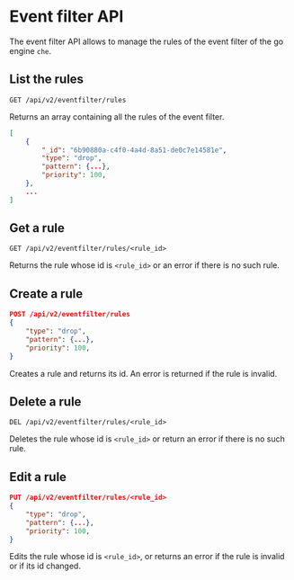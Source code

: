 # Event filter API

The event filter API allows to manage the rules of the event filter of the go
engine `che`.

## List the rules

```
GET /api/v2/eventfilter/rules
```

Returns an array containing all the rules of the event filter.

```json
[
    {
        "_id": "6b90880a-c4f0-4a4d-8a51-de0c7e14581e",
        "type": "drop",
        "pattern": {...},
        "priority": 100,
    },
    ...
]
```

## Get a rule

```
GET /api/v2/eventfilter/rules/<rule_id>
```

Returns the rule whose id is `<rule_id>` or an error if there is no such
rule.

## Create a rule

```json
POST /api/v2/eventfilter/rules
{
    "type": "drop",
    "pattern": {...},
    "priority": 100,
}
```

Creates a rule and returns its id. An error is returned if the rule is
invalid.

## Delete a rule

```
DEL /api/v2/eventfilter/rules/<rule_id>
```

Deletes the rule whose id is `<rule_id>` or return an error if there is no
such rule.

## Edit a rule

```json
PUT /api/v2/eventfilter/rules/<rule_id>
{
    "type": "drop",
    "pattern": {...},
    "priority": 100,
}
```

Edits the rule whose id is `<rule_id>`, or returns an error if the rule is
invalid or if its id changed.
